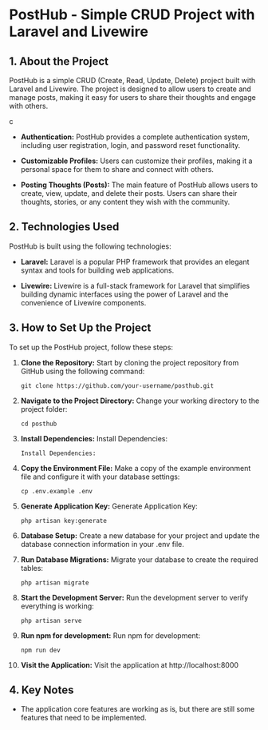 # PostHub - Simple CRUD Project with Laravel and Livewire

## 1. About the Project

PostHub is a simple CRUD (Create, Read, Update, Delete) project built with Laravel and Livewire. The project is designed to allow users to create and manage posts, making it easy for users to share their thoughts and engage with others.

c

- **Authentication:** PostHub provides a complete authentication system, including user registration, login, and password reset functionality.

- **Customizable Profiles:** Users can customize their profiles, making it a personal space for them to share and connect with others.

- **Posting Thoughts (Posts):** The main feature of PostHub allows users to create, view, update, and delete their posts. Users can share their thoughts, stories, or any content they wish with the community.

## 2. Technologies Used

PostHub is built using the following technologies:

- **Laravel:** Laravel is a popular PHP framework that provides an elegant syntax and tools for building web applications.

- **Livewire:** Livewire is a full-stack framework for Laravel that simplifies building dynamic interfaces using the power of Laravel and the convenience of Livewire components.

## 3. How to Set Up the Project

To set up the PostHub project, follow these steps:

1. **Clone the Repository:** Start by cloning the project repository from GitHub using the following command:

   ```shell
   git clone https://github.com/your-username/posthub.git

2. **Navigate to the Project Directory:** Change your working directory to the project folder:

   ```shell
   cd posthub

3. **Install Dependencies:** Install Dependencies:

   ```shell
   Install Dependencies:

4. **Copy the Environment File:** Make a copy of the example environment file and configure it with your database settings:

   ```shell
   cp .env.example .env

5. **Generate Application Key:** Generate Application Key:

   ```shell
   php artisan key:generate

6. **Database Setup:** Create a new database for your project and update the database connection   information in your .env file.

7. **Run Database Migrations:** Migrate your database to create the required tables:

   ```shell
   php artisan migrate

8. **Start the Development Server:** Run the development server to verify everything is working:

   ```shell
   php artisan serve

9. **Run npm for development:** Run npm for development:

   ```shell
   npm run dev

10. **Visit the Application:** Visit the application at http://localhost:8000


## 4. Key Notes

- The application core features are working as is, but there are still some features that need to be implemented.
  